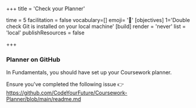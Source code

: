 +++
title = 'Check your Planner'

time = 5
facilitation = false
vocabulary=[]
emoji= '🧩'
[objectives]
1='Double check Git is installed on your local machine'
[build]
  render = 'never'
  list = 'local'
  publishResources = false

+++

### Planner on GitHub

In Fundamentals, you should have set up your Coursework planner.

Ensure you've completed the following issue 👉 https://github.com/CodeYourFuture/Coursework-Planner/blob/main/readme.md
